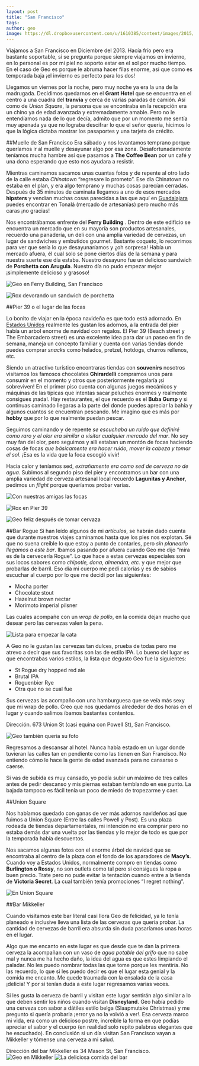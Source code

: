 ```yaml
---
layout: post
title: "San Francisco"
tags: 
author: geo
image: https://dl.dropboxusercontent.com/u/1610385/content/images/2015/03/2013-12-21-10-40-30.jpg
---
```

Viajamos a San Francisco en Diciembre del 2013. Hacía frío pero era bastante soportable, si se pregunta porque siempre viajamos en invierno, en lo personal es por mi piel no soporto estar en el sol por mucho tiempo. En el caso de Geo es porque le abruma hacer filas enorme, así que como es temporada baja ¡el invierno es perfecto para los dos! 

Llegamos un viernes por la noche, pero muy noche ya era la una de la madrugada. Decidimos quedarnos en el **Grant Hotel** que se encuentra en el centro a una cuadra del **tranvia** y cerca de varias paradas de camión. Así como de *Union Square*, la persona que se encontraba en la recepción era un chino ya de edad avanzada y extremadamente amable. Pero no le entendíamos nada de lo que decía, admito que por un momento me sentía muy apenada ya que no lograba descifrar lo que el señor queria, hicimos lo que la lógica dictaba mostrar los pasaportes y una tarjeta de crédito. 

##Muelle de San Francisco
Era sábado y nos levantamos temprano porque queríamos ir al muelle y desayunar algo por esa zona. Desafortunadamente teníamos mucha hambre así que pasamos a **The Coffee Bean** por un café y una dona esperando que esto nos ayudara a resistir. 

Mientras caminamos sacamos unas cuantas fotos y de repente al otro lado de la calle estaba *Chinatown* “regresare lo prometo”. Ese día Chinatown no estaba en el plan, y era algo temprano y muchas cosas parecían cerradas. Después de 35 minutos de caminata llegamos a uno de esos mercados **hipsters** y vendían muchas cosas parecidas a las que aquí en [Guadalajara](/tag/guadalajara) puedes encontrar en Tonalá (mercado de artesanías) pero mucho más caras ¡no gracias! 

Nos encontrábamos enfrente del **Ferry Building** . Dentro de este edificio se encuentra un mercado  que en su mayoría son productos artesanales, recuerdo una panadería, un deli con una amplia variedad de cervezas, un lugar de sandwiches y embutidos gourmet. Bastante coqueto, lo recorrimos para ver que sería lo que desayunaríamos y ¿oh sorpresa! Había un mercado afuera, él cual solo se pone ciertos días de la semana y para nuestra suerte ese día estaba. Nuestro desayuno fue un delicioso sandwich de **Porchetta con Arugula**. Nuestro día no pudo empezar mejor ¡simplemente delicioso y grasoso!

![Geo en Ferry Building, San Francisco](https://dl.dropboxusercontent.com/u/1610385/content/images/2015/03/2013-12-21-09-50-10.jpg)

![Rox devorando un sandwich de porchetta](https://dl.dropboxusercontent.com/u/1610385/content/images/2015/03/2013-12-21-10-13-31.jpg)

##Pier 39 o el lugar de las focas

Lo bonito de viajar en la época navideña es que todo está adornado. En [Estados Unidos](/tag/estados-unidos) realmente les gustan los adornos, a la entrada del pier había un arbol enorme de navidad con regalos. El Pier 39 (Beach street y The Embarcadero street) es una excelente idea para dar un paseo en fin de semana, maneja un concepto familiar y cuenta con varias tiendas donde puedes comprar *snacks* como helados, pretzel, hotdogs, churros rellenos, etc. 

Siendo un atractivo turístico encontraras tiendas con **souvenirs** nosotros visitamos los famosos chocolates **Ghirardelli** compramos unos para consumir en el momento y otros que posteriormente regalaría ¡si sobreviven! En el primer piso cuenta con algunas juegos mecánicos y máquinas de las típicas que intentas sacar peluches enormes y realmente consigues ¡nada!. Hay restaurantes, el que recuerdo es el **Buba Gump** y si continuas caminado llegaras a la parte del donde puedes apreciar la bahía y algunos cuantos se encuentran pescando. Me imagino que es más por **hobby** que por lo que realmente puedan pescar. 

Seguimos caminando y de repente *se escuchaba un ruido que definiré como raro  y el olor era similar a visitar cualquier mercado del mar*. No soy muy fan del olor, pero seguimos y allí estaban un montón de focas haciendo cosas de focas *que básicamente era hacer ruido, mover la cabeza y tomar el sol*. ¡Esa es la vida que la foca escogió vivir! 

Hacía calor y teníamos sed, *extrañamente era como sed de cerveza no de agua*. Subimos al segundo piso del pier y encontramos un bar con una amplia variedad de cerveza artesanal local recuerdo **Lagunitas y Anchor**, pedimos un *flight* porque queríamos probar varias.

![Con nuestras amigas las focas](https://dl.dropboxusercontent.com/u/1610385/content/images/2015/03/2013-12-21-11-38-37.jpg)

![Rox en Pier 39](https://dl.dropboxusercontent.com/u/1610385/content/images/2015/03/2013-12-21-11-40-28.jpg)

![Geo feliz después de tomar cervaza](https://dl.dropboxusercontent.com/u/1610385/content/images/2015/03/2013-12-21-11-59-06.jpg)

##Bar Rogue
Si han leído algunos de mi *artículos*, se habrán dado cuenta que durante nuestros viajes caminamos hasta que los pies nos explotan. Sé que no suena creíble lo que estoy a punto de contarles, pero *sin planearlo llegamos a este bar*. Ibamos pasando por afuera cuando Geo me dijo “mira es de la cervecería Rogue”. Lo que hace a estas cervezas especiales son sus locos sabores como *chipotle, dona, almendra, etc.* y que mejor que probarlas de barril. Eso día mi cuerpo me pedí calorías y es de sabios escuchar al cuerpo por lo que me decidí por las siguientes:

* Mocha porter
* Chocolate stout
* Hazelnut brown nectar
* Morimoto imperial pilsner

Las cuales acompañe con un *wrap de pollo*, en la comida dejan mucho que desear pero las cervezas valen la pena.

![Lista para empezar la cata](https://dl.dropboxusercontent.com/u/1610385/content/images/2015/03/2013-12-21-13-02-13.jpg)

A Geo no le gustan las cervezas tan dulces, prueba de todas pero me atrevo a decir que sus favoritas son las de estilo IPA. Lo bueno del lugar es que encontrabas varios estilos, la lista que degusto Geo fue la siguientes:

* St Rogue dry hopped red ale
* Brutal IPA 
* Roguenbier Rye
* Otra que no se cual fue

Sus cervezas las acompaño con una hamburguesa que se veía más sexy que mi wrap de pollo. Creo que nos quedamos alrededor de dos horas en el lugar y cuando salimos íbamos bastantes contentos.

Dirección. 673 Union St (casi equina con Powell St), San Francisco.

![Geo también queria su foto](https://dl.dropboxusercontent.com/u/1610385/content/images/2015/03/2013-12-21-13-03-05-1.jpg)

Regresamos a descansar al hotel. Nunca había estado en un lugar donde tuvieran las calles tan en pendiente como las tienen en San Francisco. No entiendo cómo le hace la gente de edad avanzada para no cansarse o caerse. 

Si vas de subida es muy cansado, yo podía subir un máximo de tres calles antes de pedir descanso y mis piernas estaban temblando en ese punto. La bajada tampoco es fácil tenía un poco de miedo de tropezarme y caer. 

##Union Square

Nos habíamos quedado con ganas de ver más adornos navideños así que fuimos a Union Square (Entre las calles Powell y Post). Es una plaza rodeada de tiendas departamentales, mi intención no era comprar pero no estaba demás dar una vuelta por las tiendas y lo mejor de todo es que por la temporada había descuentos. 

Nos sacamos algunas fotos con el enorme árbol de navidad que se encontraba al centro de la plaza con el fondo de los aparadores de **Macy’s**. Cuando voy a Estados Unidos, normalmente compro en tiendas como **Burlington o Rossy**, no son outlets como tal pero si consigues la ropa a buen precio. Trate pero no pude evitar la tentación cuando entre a la tienda de **Victoria Secret**. La cual también tenía promociones “I regret nothing”.

![En Union Square](https://dl.dropboxusercontent.com/u/1610385/content/images/2015/03/2013-12-23-08-36-18.jpg)

##Bar Mikkeller

Cuando visitamos este bar literal casi llora Geo de felicidad, ya lo tenía planeado e inclusive lleva una lista de las cervezas que quería probar. La cantidad de cervezas de barril era absurda sin duda pasaríamos unas horas en el lugar. 

Algo que me encanto en este lugar es que desde que te dan la primera cerveza la acompañan con un vaso de *agua potable del grifo* que no sabe mal y nunca me ha hecho daño, la idea del agua es que estes limpiando el paladar. No les puedo nombrar todas las que tome porque les mentiría. No las recuerdo, lo que si les puedo decir es que el lugar esta genial y la comida me encanto. Me quede traumada con la ensalada de la casa ¡delicia! Y por si tenían duda a este lugar regresamos varias veces. 

Si les gusta la cerveza de barril y visitan este lugar sentirán algo similar a lo que deben sentir los niños cuando visitan **Disneyland**. Geo había pedido una cerveza con sabor a dátiles estilo belga (Slaapmutske Christmas) y me pregunto si quería probarla ¡error ya no la volvió a ver!. Esa cerveza marco mi vida, era como un delicioso postre, increíble la forma en que podías apreciar el sabor y el cuerpo (en realidad solo repito palabras elegantes que he escuchado). En conclusión si un día visitan San Francisco vayan a Mikkeller y tómense una cerveza a mi salud.

Dirección del bar Mikkeller es 34 Mason St, San Francisco.
![Geo en Mikkeller](https://dl.dropboxusercontent.com/u/1610385/content/images/2015/03/2013-12-22-18-33-14.jpg)
![La deliciosa comida del bar](https://dl.dropboxusercontent.com/u/1610385/content/images/2015/03/2013-12-23-13-17-08.jpg)

